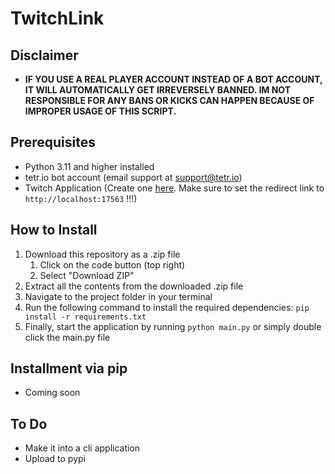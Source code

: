 # TwitchLink

## Disclaimer
- **IF YOU USE A REAL PLAYER ACCOUNT INSTEAD OF A BOT ACCOUNT, IT WILL AUTOMATICALLY GET IRREVERSELY BANNED. IM NOT RESPONSIBLE FOR ANY BANS OR KICKS CAN HAPPEN BECAUSE OF IMPROPER USAGE OF THIS SCRIPT.**

## Prerequisites
- Python 3.11 and higher installed
- tetr.io bot account (email support at support@tetr.io)
- Twitch Application (Create one [here](https://dev.twitch.tv/console/apps/create). Make sure to set the redirect link to `http://localhost:17563` !!!)

## How to Install
1. Download this repository as a .zip file
   1. Click on the code button (top right)
   2. Select "Download ZIP"
2. Extract all the contents from the downloaded .zip file
3. Navigate to the project folder in your terminal
4. Run the following command to install the required dependencies: `pip install -r requirements.txt`
5. Finally, start the application by running `python main.py` or simply double click the main.py file

## Installment via pip
- Coming soon

## To Do
- Make it into a cli application
- Upload to pypi
